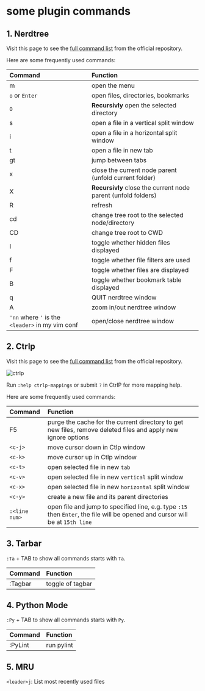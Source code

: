 some plugin commands
==========================

## 1. Nerdtree
Visit this page to see the [full command list](https://github.com/scrooloose/nerdtree/blob/master/doc/NERD_tree.txt)
from the official repository.

Here are some frequently used commands:

| Command | Function |
| :------ | :-------- |
| m  |  open the menu |
| `o` or `Enter` | open files, directories, bookmarks |
| `O` | **Recursivly** open the selected directory |
| s  | open a file in a vertical split window |
| i  | open a file in a horizontal split window |
| t  | open a file in new tab |
| gt | jump between tabs |
| x  | close the current node parent (unfold current folder) |
| X  | **Recursivly** close the current node parent (unfold folders) |
| R  | refresh |
| cd | change tree root to the selected node/directory |
| CD | change tree root to CWD |
| I  | toggle whether hidden files displayed |
| f  | toggle whether file filters are used |
| F  | toggle whether files are displayed |
| B  | toggle whether bookmark table displayed |
| q  | QUIT nerdtree window |
| A  | zoom in/out nerdtree window |
| `'nn` where `'` is the `<leader>` in my vim conf | open/close nerdtree window |

## 2. Ctrlp
Visit this page to see the [full command list](https://github.com/ArthurChiao/vim_awesome/tree/master/.vim_runtime/sources_non_forked/ctrlp.vim)
from the official repository.

![ctrlp](https://camo.githubusercontent.com/0a0b4c0d24a44d381cbad420ecb285abc2aaa4cb/687474703a2f2f692e696d6775722e636f6d2f7949796e722e706e67)

Run `:help ctrlp-mappings` or submit `?` in CtrlP for more mapping help.

Here are some frequently used commands:

| Command | Function |
| :------ | :-------- |
| F5 | purge the cache for the current directory to get new files, remove deleted files and apply new ignore options |
| `<c-j>`  | move cursor down in Ctlp window |
| `<c-k>`  | move cursor up in Ctlp window |
| `<c-t>`  | open selected file in new `tab` |
| `<c-v>`  | open selected file in new `vertical` split window |
| `<c-x>`  | open selected file in new `horizontal` split window |
| `<c-y>`  | create a new file and its parent directories |
| `:<line num>` | open file and jump to specified line, e.g. type `:15` then `Enter`, the file will be opened and cursor will be at `15th line` |

## 3. Tarbar

`:Ta` + TAB to show all commands starts with `Ta`.

| Command | Function |
| :------ | :-------- |
| :Tagbar | toggle of tagbar |

## 4. Python Mode

`:Py` + TAB to show all commands starts with `Py`.

| Command | Function |
| :------ | :-------- |
| :PyLint | run pylint |

## 5. MRU

`<leader>j`: List most recently used files

